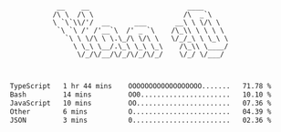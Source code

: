 <div align="center">
<pre><code>
 __    __                        ____      
/\ \  /\ \                      /\  _`\    
\ `\`\\/'/  __      ___       __\ \ \/\ \  
 `\ `\ /' /'__`\  /' _ `\    /\_\\ \ \ \ \ 
   `\ \ \/\ \ \.\_/\ \/\ \   \/_/_\ \ \_\ \
     \ \_\ \__/.\_\ \_\ \_\    /\_\\ \____/
      \/_/\/__/\/_/\/_/\/_/    \/_/ \/___/ 
                                           

</code></pre>

<!--START_SECTION:waka-->

```txt
TypeScript   1 hr 44 mins    OOOOOOOOOOOOOOOOOO.......   71.78 %
Bash         14 mins         OO0......................   10.10 %
JavaScript   10 mins         OO.......................   07.36 %
Other        6 mins          O........................   04.39 %
JSON         3 mins          0........................   02.36 %
```

<!--END_SECTION:waka-->
